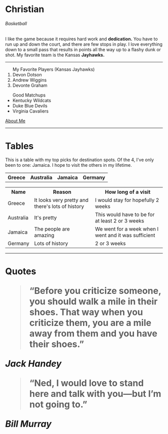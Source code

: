<h1> Christian </h1>
<h6> Basketball </h6>

I like the game because it requires hard work and **dedication.**
You have to run up and down the court, and there are few stops in play.  I love everything down to a small pass that results in points all the way up to a flashy dunk or shot.  My favorite team is the Kansas **Jayhawks.**

<hr>

<ol> My Favorite Players (Kansas Jayhawks)
<li> Devon Dotson </li>
<li> Andrew Wiggins </li>
<li> Devonte Graham </li>
</ol>

<ul> Good Matchups
<li> Kentucky Wildcats </li>
<li> Duke Blue Devils </li>
<li> Virginia Cavaliers </li>
</ul>


<a href ="ABOUTME.md"> About Me </a>

<hr>

<h1> Tables </h1>

<p> This is a table with my top picks for destination spots.  Of the 4, I've only been to one: Jamaica.  I hope to visit the others in my lifetime. </p>

<table>

<tr>
    <th> Greece </th>
    <th> Australia </th>
    <th> Jamaica </th>
    <th> Germany </th>
</tr>
</table>

<table>
<tr>
    <th> Name </th>
    <th> Reason </th>
    <th> How long of a visit </th>
</tr>

<tr>
    <td> Greece </td>
    <td> It looks very pretty and there's lots of history </td>
    <td> I would stay for hopefully 2 weeks </td>
</tr>

<tr>
    <td> Australia </td>
    <td> It's pretty </td>
    <td> This would have to be for at least 2 or 3 weeks </td>
</tr>

<tr>
    <td> Jamaica </td>
    <td> The people are amazing </td>
    <td> We went for a week when I went and it was sufficient </td>
</tr>

<tr>
    <td> Germany </td>
    <td> Lots of history </td>
    <td> 2 or 3 weeks </td>
</tr>
</table>

<hr>

<h1> Quotes

<blockquote cite="https://parade.com/940913/parade/funny-quotes/">
“Before you criticize someone, you should walk a mile in their shoes. That way when you criticize them, you are a mile away from them and you have their shoes.”
</blockquote>
<i> Jack Handey </i>

<blockquote cite="https://parade.com/940913/parade/funny-quotes/">
“Ned, I would love to stand here and talk with you—but I’m not going to.”
</blockquote>
<i> Bill Murray </i>